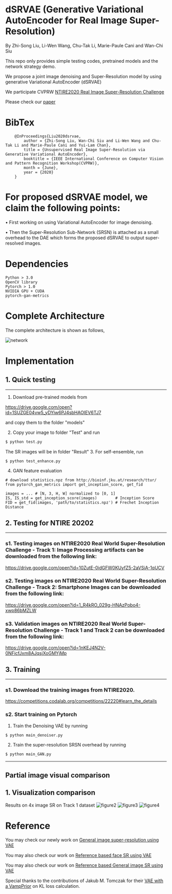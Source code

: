 # dSRVAE (Generative Variational AutoEncoder for Real Image Super-Resolution)

By Zhi-Song Liu, Li-Wen Wang, Chu-Tak Li, Marie-Paule Cani and Wan-Chi Siu

This repo only provides simple testing codes, pretrained models and the network strategy demo.

We propose a joint image denoising and Super-Resolution model by using generative Variational AutoEncoder (dSRVAE)

We participate CVPRW [NTIRE2020 Real Image Super-Resolution Challenge](https://data.vision.ee.ethz.ch/cvl/ntire20/)

Please check our [paper](https://arxiv.org/abs/2004.12811)

# BibTex

        @InProceedings{Liu2020dsrvae,
            author = {Zhi-Song Liu, Wan-Chi Siu and Li-Wen Wang and Chu-Tak Li and Marie-Paule Cani and Yui-Lam Chan},
            title = {Unsupervised Real Image Super-Resolution via Generative Variational AutoEncoder},
            booktitle = {IEEE International Conference on Computer Vision and Pattern Recognition Workshop(CVPRW)},
            month = {June},
            year = {2020}
        }
        
# For proposed dSRVAE model, we claim the following points:

• First working on using Variational AutoEncoder for image denoising.

• Then the Super-Resolution Sub-Network (SRSN) is attached as a small overhead to the DAE which forms the proposed dSRVAE to output super-resolved images.

# Dependencies
    Python > 3.0
    OpenCV library
    Pytorch > 1.0
    NVIDIA GPU + CUDA
    pytorch-gan-metrics

# Complete Architecture
The complete architecture is shown as follows,

![network](/figure/figure1.png)

# Implementation
## 1. Quick testing
---------------------------------------
1. Download pre-trained models from

https://drive.google.com/open?id=1SUZGE04vw5_yDYiw6PJ4sbHAOIEV6TJ7

and copy them to the folder "models"

2. Copy your image to folder "Test" and run 
```sh
$ python test.py
```
The SR images will be in folder "Result"
3. For self-ensemble, run
```sh
$ python test_enhance.py
```
4. GAN feature evaluation
```
# download statistics.npz from http://bioinf.jku.at/research/ttur/
from pytorch_gan_metrics import get_inception_score, get_fid

images = ... # [N, 3, H, W] normalized to [0, 1]
IS, IS_std = get_inception_score(images)        # Inception Score
FID = get_fid(images, 'path/to/statistics.npz') # Frechet Inception Distance
```


## 2. Testing for NTIRE 20202
---------------------------------------

### s1. Testing images on NTIRE2020 Real World Super-Resolution Challenge - Track 1: Image Processing artifacts can be downloaded from the following link:

https://drive.google.com/open?id=10ZutE-0idGFW0KUyfZ5-2aVSiA-1qUCV

### s2. Testing images on NTIRE2020 Real World Super-Resolution Challenge - Track 2: Smartphone Images can be downloaded from the following link:

https://drive.google.com/open?id=1_R4kRO_029g-HNAzPobo4-xwp86bMZLW

### s3. Validation images on NTIRE2020 Real World Super-Resolution Challenge - Track 1 and Track 2 can be downloaded from the following link:

https://drive.google.com/open?id=1nKEJ4N2V-0NFicfJxm8AJqsjXoGMYjMp

## 3. Training
---------------------------
### s1. Download the training images from NTIRE2020.
    
https://competitions.codalab.org/competitions/22220#learn_the_details

   
### s2. Start training on Pytorch
1. Train the Denoising VAE by running
```sh
$ python main_denoiser.py
```
2. Train the super-resolution SRSN overhead by running
```sh
$ python main_GAN.py
```
---------------------------

## Partial image visual comparison

## 1. Visualization comparison
Results on 4x image SR on Track 1 dataset
![figure2](/figure/figure2.png)
![figure3](/figure/figure3.png)
![figure4](/figure/figure4.png)


# Reference
You may check our newly work on [General image super-resolution using VAE](https://github.com/Holmes-Alan/SR-VAE)

You may also check our work on [Reference based face SR using VAE](https://github.com/Holmes-Alan/RefSR)

You may also check our work on [Reference based General image SR using VAE](https://github.com/Holmes-Alan/RefVAE)

Special thanks to the contributions of Jakub M. Tomczak for their [VAE with a VampPrior](https://github.com/jmtomczak/vae_vampprior) on KL loss calculation. 
